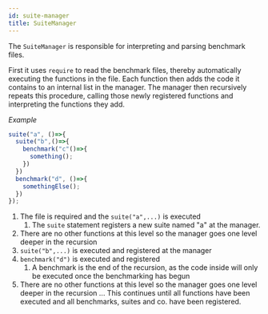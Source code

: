 ```yaml
---
id: suite-manager
title: SuiteManager
---
```


The `SuiteManager` is responsible for interpreting and parsing benchmark files.

First it uses `require` to read the benchmark files, thereby automatically executing the functions in the file.
Each function then adds the code it contains to an internal list in the manager.
The manager then recursively repeats this procedure, calling those newly registered functions and interpreting the functions they add.

_Example_

```ts
suite("a", ()=>{
  suite("b",()=>{
    benchmark("c"()=>{
      something();
    })
  })
  benchmark("d", ()=>{
    somethingElse();
  })
});
```

1. The file is required and the `suite("a",...)` is executed
   1. The `suite` statement registers a new suite named "a" at the manager.
2. There are no other functions at this level so the manager goes one level deeper in the recursion
3. `suite("b",...)` is executed and registered at the manager
4. `benchmark("d")` is executed and registered
   1. A benchmark is the end of the recursion, as the code inside will only be executed once the benchmarking has begun
5. There are no other functions at this level so the manager goes one level deeper in the recursion
   ...
   This continues until all functions have been executed and all benchmarks, suites and co. have been registered.
